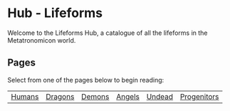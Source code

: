 # Hub - Lifeforms

Welcome to the Lifeforms Hub, a catalogue of all the lifeforms in the Metatronomicon world.

## Pages

Select from one of the pages below to begin reading:

<table class="HubTable">
    <tr>
        <td>
        <a href="humans.html">Humans</a>
        </td>
        <td>
        <a href="dragons.html">Dragons</a>
        </td>
        <td>
        <a href="demons.html">Demons</a>
        </td>
        <td>
        <a href="angels.html">Angels</a>
        </td>
        <td>
        <a href="undead.html">Undead</a>
        </td>
        <td>
        <a href="progenitors.html">Progenitors</a>
        </td>
    </tr>
</table>
